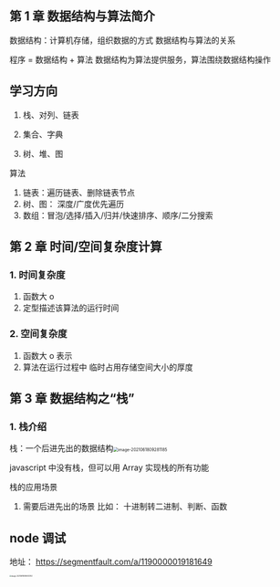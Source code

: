 ## 第 1 章 数据结构与算法简介

数据结构：计算机存储，组织数据的方式
数据结构与算法的关系

程序 = 数据结构 + 算法
数据结构为算法提供服务，算法围绕数据结构操作

## 学习方向

1. 栈、对列、链表

2. 集合、字典

3. 树、堆、图

算法

1. 链表：遍历链表、删除链表节点
2. 树、图： 深度/广度优先遍历
3. 数组：冒泡/选择/插入/归并/快速排序、顺序/二分搜索

## 第 2 章 时间/空间复杂度计算

### 1. 时间复杂度

1. 函数大 o
2. 定型描述该算法的运行时间

### 2. 空间复杂度

1. 函数大 o 表示
2. 算法在运行过程中 临时占用存储空间大小的厚度

## 第 3 章 数据结构之“栈”

### 1. 栈介绍

栈：一个后进先出的数据结构<img src="/Users/miao/Library/Application Support/typora-user-images/image-20210618092811854.png" alt="image-2021061809281185" style="zoom:50%;" />

javascript 中没有栈，但可以用 Array 实现栈的所有功能



栈的应用场景

1. 需要后进先出的场景
   比如： 十进制转二进制、判断、函数
          
## node 调试

地址： https://segmentfault.com/a/1190000019181649

<img src="/Users/miao/Library/Application Support/typora-user-images/image-20210618095933743.png" alt="image-20210618095933743" style="zoom:20%;" />
